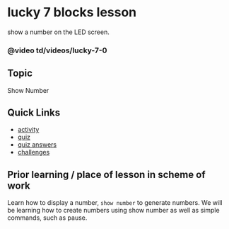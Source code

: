 # lucky 7 blocks lesson

show a number on the LED screen.

### @video td/videos/lucky-7-0

## Topic

Show Number

## Quick Links

* [activity](/microbit/lessons/lucky-7/activity)
* [quiz](/microbit/lessons/lucky-7/quiz)
* [quiz answers](/microbit/lessons/lucky-7/quiz-answers)
* [challenges](/microbit/lessons/lucky-7/challenges)


## Prior learning / place of lesson in scheme of work

Learn how to display a number, `show number` to generate numbers. We will be learning how to create numbers using show number as well as simple commands, such as pause.

